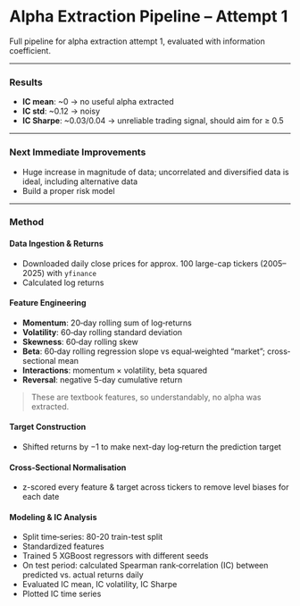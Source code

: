 # Alpha Extraction Pipeline – Attempt 1

Full pipeline for alpha extraction attempt 1, evaluated with information coefficient.

---

### Results

- **IC mean**: ~0 → no useful alpha extracted  
- **IC std**: ~0.12 → noisy  
- **IC Sharpe**: ~0.03/0.04 → unreliable trading signal, should aim for ≥ 0.5

---

### Next Immediate Improvements

- Huge increase in magnitude of data; uncorrelated and diversified data is ideal, including alternative data  
- Build a proper risk model

---

### Method

#### Data Ingestion & Returns

- Downloaded daily close prices for approx. 100 large-cap tickers (2005–2025) with `yfinance`  
- Calculated log returns

#### Feature Engineering

- **Momentum**: 20‐day rolling sum of log‐returns  
- **Volatility**: 60‐day rolling standard deviation  
- **Skewness**: 60‐day rolling skew  
- **Beta**: 60‐day rolling regression slope vs equal‐weighted “market”; cross‐sectional mean  
- **Interactions**: momentum × volatility, beta squared  
- **Reversal**: negative 5-day cumulative return  

> These are textbook features, so understandably, no alpha was extracted.

#### Target Construction

- Shifted returns by −1 to make next-day log‐return the prediction target

#### Cross‐Sectional Normalisation

- z-scored every feature & target across tickers to remove level biases for each date

#### Modeling & IC Analysis

- Split time‐series: 80-20 train-test split  
- Standardized features  
- Trained 5 XGBoost regressors with different seeds  
- On test period: calculated Spearman rank‐correlation (IC) between predicted vs. actual returns daily  
- Evaluated IC mean, IC volatility, IC Sharpe  
- Plotted IC time series


